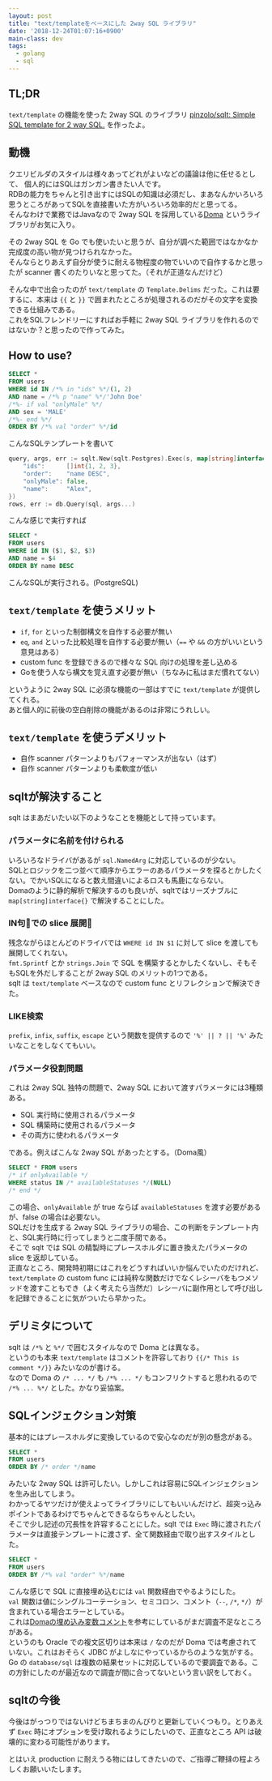 ```yaml
---
layout: post
title: "text/templateをベースにした 2way SQL ライブラリ"
date: '2018-12-24T01:07:16+0900'
main-class: dev
tags:
  - golang
  - sql
---
```


## TL;DR

`text/template` の機能を使った 2way SQL のライブラリ [pinzolo/sqlt: Simple SQL template for 2 way SQL\.](https://github.com/pinzolo/sqlt) を作ったよ。

## 動機

クエリビルダのスタイルは様々あってどれがよいなどの議論は他に任せるとして、 個人的にはSQLはガンガン書きたい人です。  
RDBの能力をちゃんと引き出すにはSQLの知識は必須だし、まあなんかいろいろ思うところがあってSQLを直接書いた方がいろいろ効率的だと思ってる。  
そんなわけで業務ではJavaなので 2way SQL を採用している[Doma](https://doma.readthedocs.io/ja/stable/) というライブラリがお気に入り。

その 2way SQL を Go でも使いたいと思うが、自分が調べた範囲ではなかなか完成度の高い物が見つけられなかった。  
そんならとりあえず自分が使うに耐える物程度の物でいいので自作するかと思ったが scanner 書くのたりいなと思ってた。（それが正道なんだけど）

そんな中で出会ったのが `text/template` の `Template.Delims` だった。これは要するに、本来は `{{` と `}}` で囲まれたところが処理されるのだがその文字を変換できる仕組みである。  
これをSQLフレンドリーにすればお手軽に 2way SQL ライブラリを作れるのではないか？と思ったので作ってみた。

## How to use?

```sql
SELECT *
FROM users
WHERE id IN /*% in "ids" %*/(1, 2)
AND name = /*% p "name" %*/'John Doe'
/*%- if val "onlyMale" %*/
AND sex = 'MALE'
/*%- end %*/
ORDER BY /*% val "order" %*/id
```

こんなSQLテンプレートを書いて

```go
query, args, err := sqlt.New(sqlt.Postgres).Exec(s, map[string]interface{}{
	"ids":      []int{1, 2, 3},
	"order":    "name DESC",
	"onlyMale": false,
	"name":     "Alex",
})
rows, err := db.Query(sql, args...)
```

こんな感じで実行すれば

```sql
SELECT *
FROM users
WHERE id IN ($1, $2, $3)
AND name = $4
ORDER BY name DESC
```

こんなSQLが実行される。(PostgreSQL)

## `text/template` を使うメリット

* `if`, `for` といった制御構文を自作する必要が無い
* `eq`, `and` といった比較処理を自作する必要が無い（`==` や `&&` の方がいいという意見はある）
* custom func を登録できるので様々な SQL 向けの処理を差し込める
* Goを使う人なら構文を覚え直す必要が無い（ちなみに私はまだ慣れてない）

というように 2way SQL に必須な機能の一部はすでに `text/template` が提供してくれる。  
あと個人的に前後の空白削除の機能があるのは非常にうれしい。

## `text/template` を使うデメリット

* 自作 scanner パターンよりもパフォーマンスが出ない（はず）
* 自作 scanner パターンよりも柔軟度が低い

## sqltが解決すること

sqlt はまあだいたい以下のようなことを機能として持っています。

### パラメータに名前を付けられる

いろいろなドライバがあるが `sql.NamedArg` に対応しているのが少ない。  
SQLとロジックを二つ並べて順序からエラーのあるパラメータを探るとかしたくない。でかいSQLになると数え間違いによるロスも馬鹿にならない。  
Domaのように静的解析で解決するのも良いが、sqltではリーズナブルに `map[string]interface{}` で解決することにした。

### IN句での slice 展開

残念ながらほとんどのドライバでは `WHERE id IN $1` に対して slice を渡しても展開してくれない。  
`fmt.Sprintf` とか `strings.Join` で SQL を構築するとかしたくないし、そもそもSQLを外だしすることが 2way SQL のメリットの1つである。  
sqlt は `text/template` ベースなので custom func とリフレクションで解決できた。

### LIKE検索

`prefix`, `infix`, `suffix`, `escape` という関数を提供するので `'%' || ? || '%'` みたいなことをしなくてもいい。

### パラメータ役割問題

これは 2way SQL 独特の問題で、2way SQL において渡すパラメータには3種類ある。

* SQL 実行時に使用されるパラメータ
* SQL 構築時に使用されるパラメータ
* その両方に使われるパラメータ

である。例えばこんな 2way SQL があったとする。（Doma風）

```sql
SELECT * FROM users
/* if onlyAvailable */
WHERE status IN /* availableStatuses */(NULL)
/* end */
```

この場合、`onlyAvailable` が true ならば `availableStatuses` を渡す必要があるが、false の場合は必要ない。  
SQLだけを生成する 2way SQL ライブラリの場合、この判断をテンプレート内と、SQL実行時に行ってしまうと二度手間である。  
そこで sqlt では SQL の精製時にプレースホルダに置き換えたパラメータの slice を返却している。  
正直なところ、開発時初期にはこれをどうすればいいか悩んでいたのだけれど、`text/template` の custom func には純粋な関数だけでなくレシーバをもつメソッドを渡すこともでき（よく考えたら当然だ）レシーバに副作用として呼び出しを記録できることに気がついたら早かった。

## デリミタについて

sqlt は `/*%` と `%*/` で囲むスタイルなので Doma とは異なる。  
というのも本来 `text/template` はコメントを許容しており `{{/* This is comment */}}` みたいなのが書ける。  
なので Doma の `/* ... */` も `/*% ... */` もコンフリクトすると思われるので `/*% ... %*/` とした。かなり妥協案。

## SQLインジェクション対策

基本的にはプレースホルダに変換しているので安心なのだが別の懸念がある。

```sql
SELECT *
FROM users
ORDER BY /* order */name
```

みたいな 2way SQL は許可したい。しかしこれは容易にSQLインジェクションを生み出してしまう。  
わかってるヤツだけが使えよってライブラリにしてもいいんだけど、超突っ込みポイントであるわけでちゃんとできるならちゃんとしたい。  
そこで少し記述の冗長性を許容することにした。sqlt では `Exec` 時に渡されたパラメータは直接テンプレートに渡さず、全て関数経由で取り出すスタイルとした。

```sql
SELECT *
FROM users
ORDER BY /*% val "order" %*/name
```

こんな感じで SQL に直接埋め込むには `val` 関数経由でやるようにした。  
`val` 関数は値にシングルコーテーション、セミコロン、コメント（`--`, `/*`, `*/`）が含まれている場合エラーとしている。  
これは[Domaの埋め込み変数コメント](https://doma.readthedocs.io/ja/stable/sql/#id13)を参考にしているがまだ調査不足なところがある。  
というのも Oracle での複文区切りは本来は `/` なのだが Doma では考慮されていない。これはおそらく JDBC がよしなにやっているからのような気がする。  
Go の `database/sql` は複数の結果セットに対応しているので要調査である。この方針にしたのが最近なので調査が間に合ってないという言い訳をしておく。

## sqltの今後

今後はがっつりではないけどちまちまのんびりと更新していくつもり。とりあえず `Exec` 時にオプションを受け取れるようにしたいので、正直なところ API は破壊的に変わる可能性があります。  

とはいえ production に耐えうる物にはしてきたいので、ご指導ご鞭撻の程よろしくお願いいたします。

